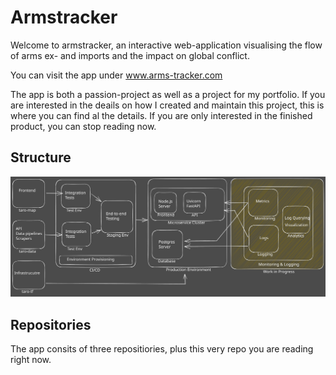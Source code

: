 <h1> Armstracker </h1>

Welcome to armstracker, an interactive web-application visualising the flow of arms ex- and imports and the impact on global conflict.

You can visit the app under <a href=https://www.arms-tracker.com>www.arms-tracker.com</a>

The app is both a passion-project as well as a project for my portfolio. 
If you are interested in the deails on how I created and maintain this project, this is where you can find al the details. 
If you are only interested in the finished product, you can stop reading now.

<h2>Structure</h2>
<img title="Project Structure" alt="This should be a really nice diagram of the project structure and workflow" src="images/taro-schema.svg">

<h2>Repositories</h2>
The app consits of three repositiories, plus this very repo you are reading right now.

